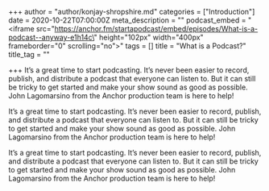 +++
author = "author/konjay-shropshire.md"
categories = ["Introduction"]
date = 2020-10-22T07:00:00Z
meta_description = ""
podcast_embed = "<iframe src=\"https://anchor.fm/startapodcast/embed/episodes/What-is-a-podcast--anyway-e1h14c\" height=\"102px\" width=\"400px\" frameborder=\"0\" scrolling=\"no\"></iframe>"
tags = []
title = "What is a Podcast?"
title_tag = ""

+++
It’s a great time to start podcasting. It’s never been easier to record, publish, and distribute a podcast that everyone can listen to. But it can still be tricky to get started and make your show sound as good as possible. John Lagomarsino from the Anchor production team is here to help!

It’s a great time to start podcasting. It’s never been easier to record, publish, and distribute a podcast that everyone can listen to. But it can still be tricky to get started and make your show sound as good as possible. John Lagomarsino from the Anchor production team is here to help!

It’s a great time to start podcasting. It’s never been easier to record, publish, and distribute a podcast that everyone can listen to. But it can still be tricky to get started and make your show sound as good as possible. John Lagomarsino from the Anchor production team is here to help!